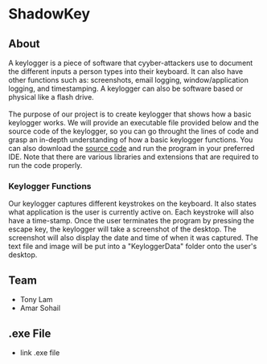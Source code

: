 # ShadowKey
## About
A keylogger is a piece of software that cyyber-attackers use to document the different inputs a person types into their keyboard. It can also have other functions such as: screenshots, email logging, window/application logging, and timestamping.
A keylogger can also be software based or physical like a flash drive. 
<br>
<br>
The purpose of our project is to create keylogger that shows how a basic keylogger works. We will provide an executable file provided below and the source code of the keylogger, so you can go throught the lines of code and grasp an
in-depth understanding of how a basic keylogger functions. You can also download the [source code](Code/Keylogger_Source_Code) and run the program in your preferred IDE. Note that there are various libraries and extensions that are required to run the code 
properly.

### Keylogger Functions
Our keylogger captures different keystrokes on the keyboard. It also states what application is the user is currently active on. Each keystroke will also have a time-stamp. Once the user terminates the program by pressing the escape key, the keylogger will take a screenshot of the desktop. The screenshot will also display the date and time of when it was captured.
The text file and image will be put into a "KeyloggerData" folder onto the user's desktop. 

## Team
- Tony Lam
- Amar Sohail

## .exe File
* link .exe file


